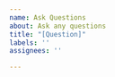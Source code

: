 ```yaml
---
name: Ask Questions
about: Ask any questions
title: "[Question]"
labels: ''
assignees: ''

---
```



